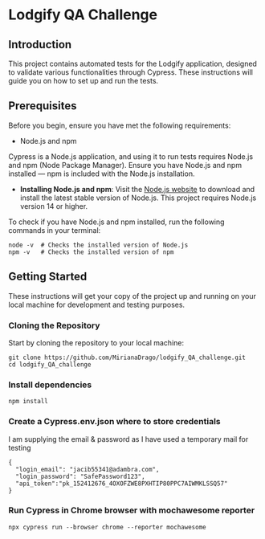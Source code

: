 # Lodgify QA Challenge

## Introduction

This project contains automated tests for the Lodgify application, designed to validate various functionalities through Cypress. These instructions will guide you on how to set up and run the tests.

## Prerequisites

Before you begin, ensure you have met the following requirements:

 - Node.js and npm

Cypress is a Node.js application, and using it to run tests requires Node.js and npm (Node Package Manager). Ensure you have Node.js and npm installed — npm is included with the Node.js installation.

- **Installing Node.js and npm**: Visit the [Node.js website](https://nodejs.org/) to download and install the latest stable version of Node.js. This project requires Node.js version 14 or higher.

To check if you have Node.js and npm installed, run the following commands in your terminal:

```
node -v  # Checks the installed version of Node.js
npm -v   # Checks the installed version of npm
```

## Getting Started

These instructions will get your copy of the project up and running on your local machine for development and testing purposes.

### Cloning the Repository

Start by cloning the repository to your local machine:

```
git clone https://github.com/MirianaDrago/lodgify_QA_challenge.git
cd lodgify_QA_challenge
```

### Install dependencies

```
npm install
```

### Create a Cypress.env.json where to store credentials

I am supplying the email & password as I have used a temporary mail for testing

```
{
  "login_email": "jacib55341@adambra.com",
  "login_password": "SafePassword123",
  "api_token":"pk_152412676_4OXOFZWE8PXHTIP80PPC7AIWMKLSSQ57"
}
```

### Run Cypress in Chrome browser with mochawesome reporter

```
npx cypress run --browser chrome --reporter mochawesome
```
